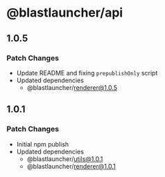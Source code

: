 # @blastlauncher/api

## 1.0.5

### Patch Changes

- Update README and fixing `prepublishOnly` script
- Updated dependencies
  - @blastlauncher/renderer@1.0.5

## 1.0.1

### Patch Changes

- Initial npm publish
- Updated dependencies
  - @blastlauncher/utils@1.0.1
  - @blastlauncher/renderer@1.0.1

